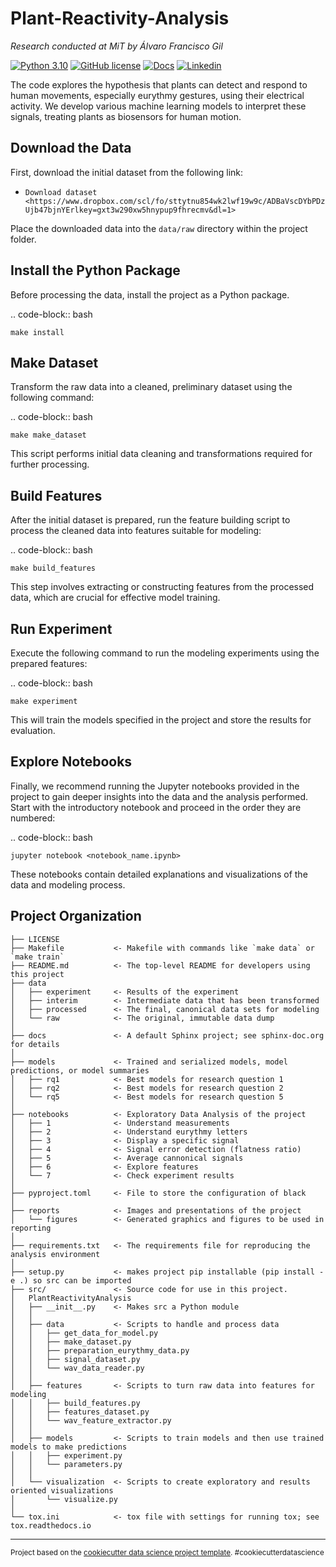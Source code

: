 # Plant-Reactivity-Analysis
*Research conducted at MiT by Álvaro Francisco Gil*

[![Python 3.10](https://img.shields.io/badge/Python-3.10-blue)](https://www.python.org/downloads/release/python-31014/)
[![GitHub license](https://badgen.net/github/license/alvaro-francisco-gil/Plant-Reactivity-Analysis)](https://github.com/alvaro-francisco-gil/Plant-Reactivity-Analysis/blob/main/LICENSE)
[![Docs](https://img.shields.io/badge/-Docs-green)](https://alvaro-francisco-gil.github.io/Plant-Reactivity-Analysis)
[![Linkedin](https://img.shields.io/badge/-LinkedIn-blue?style=flat&logo=linkedin)](https://www.linkedin.com/in/alvaro-francisco-gil/)

The code explores the hypothesis that plants can detect and respond to human movements, especially eurythmy gestures, using their electrical activity. We develop various machine learning models to interpret these signals, treating plants as biosensors for human motion.

Download the Data
-----------------
First, download the initial dataset from the following link:

- `Download dataset <https://www.dropbox.com/scl/fo/sttytnu854wk2lwf19w9c/ADBaVscDYbPDzUjb47bjnYErlkey=gxt3w290xw5hnypup9fhrecmv&dl=1>`

Place the downloaded data into the ``data/raw`` directory within the project folder.

Install the Python Package
--------------------------
Before processing the data, install the project as a Python package.

.. code-block:: bash

    make install

Make Dataset
------------
Transform the raw data into a cleaned, preliminary dataset using the following command:

.. code-block:: bash

    make make_dataset

This script performs initial data cleaning and transformations required for further processing.

Build Features
--------------
After the initial dataset is prepared, run the feature building script to process the cleaned data into features suitable for modeling:

.. code-block:: bash

    make build_features

This step involves extracting or constructing features from the processed data, which are crucial for effective model training.

Run Experiment
--------------
Execute the following command to run the modeling experiments using the prepared features:

.. code-block:: bash

    make experiment

This will train the models specified in the project and store the results for evaluation.

Explore Notebooks
-----------------
Finally, we recommend running the Jupyter notebooks provided in the project to gain deeper insights into the data and the analysis performed. Start with the introductory notebook and proceed in the order they are numbered:

.. code-block:: bash

    jupyter notebook <notebook_name.ipynb>

These notebooks contain detailed explanations and visualizations of the data and modeling process.


Project Organization
------------

    ├── LICENSE
    ├── Makefile           <- Makefile with commands like `make data` or `make train`
    ├── README.md          <- The top-level README for developers using this project
    ├── data
    │   ├── experiment     <- Results of the experiment
    │   ├── interim        <- Intermediate data that has been transformed
    │   ├── processed      <- The final, canonical data sets for modeling
    │   └── raw            <- The original, immutable data dump
    │
    ├── docs               <- A default Sphinx project; see sphinx-doc.org for details
    │
    ├── models             <- Trained and serialized models, model predictions, or model summaries
    │   ├── rq1            <- Best models for research question 1
    │   ├── rq2            <- Best models for research question 2
    │   └── rq5            <- Best models for research question 5
    │
    ├── notebooks          <- Exploratory Data Analysis of the project
    │   ├── 1              <- Understand measurements
    │   ├── 2              <- Understand eurythmy letters
    │   ├── 3              <- Display a specific signal
    │   ├── 4              <- Signal error detection (flatness ratio)
    │   ├── 5              <- Average cannonical signals
    │   ├── 6              <- Explore features
    │   └── 7              <- Check experiment results
    │
    ├── pyproject.toml     <- File to store the configuration of black
    │
    ├── reports            <- Images and presentations of the project
    │   └── figures        <- Generated graphics and figures to be used in reporting
    │
    ├── requirements.txt   <- The requirements file for reproducing the analysis environment
    │
    ├── setup.py           <- makes project pip installable (pip install -e .) so src can be imported
    ├── src/               <- Source code for use in this project.
    │   PlantReactivityAnalysis               
    │   ├── __init__.py    <- Makes src a Python module
    │   │
    │   ├── data           <- Scripts to handle and process data
    │   │   ├── get_data_for_model.py
    │   │   ├── make_dataset.py
    │   │   ├── preparation_eurythmy_data.py
    │   │   ├── signal_dataset.py
    │   │   └── wav_data_reader.py
    │   │
    │   ├── features       <- Scripts to turn raw data into features for modeling
    │   │   ├── build_features.py
    │   │   ├── features_dataset.py
    │   │   └── wav_feature_extractor.py
    │   │
    │   ├── models         <- Scripts to train models and then use trained models to make predictions
    │   │   ├── experiment.py
    │   │   └── parameters.py
    │   │
    │   └── visualization  <- Scripts to create exploratory and results oriented visualizations
    │       └── visualize.py
    │
    └── tox.ini            <- tox file with settings for running tox; see tox.readthedocs.io


--------

<p><small>Project based on the <a target="_blank" href="https://drivendata.github.io/cookiecutter-data-science/">cookiecutter data science project template</a>. #cookiecutterdatascience</small></p>
